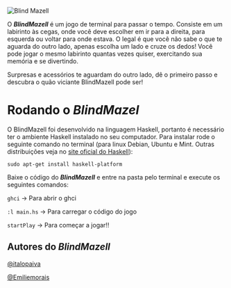 ![Blind Mazell](http://i.imgur.com/ikUVjsP.png)

O ***BlindMazell*** é um jogo de terminal para passar o tempo. Consiste em um labirinto às cegas, onde você deve escolher em ir para a direita, para esquerda ou voltar para onde estava. O legal é que você não sabe o que te aguarda do outro lado, apenas escolha um lado e cruze os dedos! Você pode jogar o mesmo labirinto quantas vezes quiser, exercitando sua memória e se divertindo.

Surpresas e acessórios te aguardam do outro lado, dê o primeiro passo e descubra o quão viciante BlindMazell pode ser!

# Rodando o *BlindMazel*

O BlindMazell foi desenvolvido na linguagem Haskell, portanto é necessário ter o ambiente Haskell instalado no seu computador. Para instalar rode o seguinte comando no terminal (para linux Debian, Ubuntu e Mint. Outras distribuições veja no [site oficial do Haskell](https://www.haskell.org/platform/)):

`sudo apt-get install haskell-platform`

Baixe o código do ***BlindMazell*** e entre na pasta pelo terminal e execute os seguintes comandos:

`ghci` -> Para abrir o ghci

`:l main.hs` -> Para carregar o código do jogo

`startPlay` -> Para começar a jogar!!

## Autores do ***BlindMazell***

[@italopaiva](https://github.com/italopaiva)

[@Emiliemorais](https://github.com/Emiliemorais)
